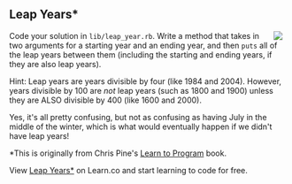 
## Leap Years*
<img src="https://s3.amazonaws.com/after-school-assets/leap.gif" align="right" hspace="10">

Code your solution in `lib/leap_year.rb`. Write a method that takes in two arguments for a starting year and an ending year, and then `puts` all of the leap years between them (including the starting and ending years, if they are also leap years). 

Hint: Leap years are years divisible by four (like 1984 and 2004). However, years divisible by 100 are _not_ leap years (such as 1800 and 1900) unless they are ALSO divisible by 400 (like 1600 and 2000). 

Yes, it's all pretty confusing, but not as confusing as having July in the middle of the winter, which is what would eventually happen if we didn't have leap years!

*This is originally from Chris Pine's [Learn to Program](https://pine.fm/LearnToProgram/chap_05.html) book.

<p data-visibility='hidden'>View <a href='https://learn.co/lessons/hs-leap-year-todo' title='Leap Years*'>Leap Years*</a> on Learn.co and start learning to code for free.</p>

